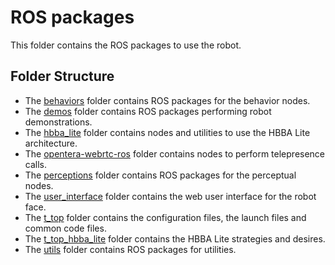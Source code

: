 # ROS packages

This folder contains the ROS packages to use the robot.

## Folder Structure

- The [behaviors](behaviors) folder contains ROS packages for the behavior nodes.
- The [demos](demos) folder contains ROS packages performing robot demonstrations.
- The [hbba_lite](https://github.com/introlab/hbba_lite) folder contains nodes and utilities to use the HBBA Lite architecture.
- The [opentera-webrtc-ros](https://github.com/introlab/opentera-webrtc-ros) folder contains nodes to perform telepresence calls.
- The [perceptions](perceptions) folder contains ROS packages for the perceptual nodes.
- The [user_interface](user_interface) folder contains the web user interface for the robot face.
- The [t_top](t_top) folder contains the configuration files, the launch files and common code files.
- The [t_top_hbba_lite](t_top_hbba_lite) folder contains the HBBA Lite strategies and desires.
- The [utils](utils) folder contains ROS packages for utilities.
